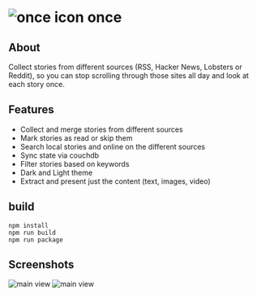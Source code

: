 # ![once icon](https://batr.am/once/icon.png?small) once

## About

Collect stories from different sources (RSS, Hacker News, Lobsters or Reddit), so you can stop scrolling through those sites all day and look at each story once.


## Features
 - Collect and merge stories from different sources
 - Mark stories as read or skip them
 - Search local stories and online on the different sources
 - Sync state via couchdb
 - Filter stories based on keywords
 - Dark and Light theme
 - Extract and present just the content (text, images, video)

## build

```
npm install
npm run build
npm run package
```

## Screenshots

![main view](https://batr.am/once/main.png) 
![main view](https://batr.am/once/main_dark.png) 

